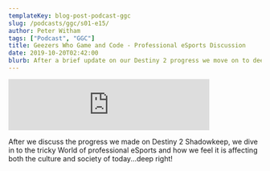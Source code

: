 ```yaml
---
templateKey: blog-post-podcast-ggc
slug: /podcasts/ggc/s01-e15/
author: Peter Witham
tags: ["Podcast", "GGC"]
title: Geezers Who Game and Code - Professional eSports Discussion
date: 2019-10-20T02:42:00
blurb: After a brief update on our Destiny 2 progress we move on to deep dive in to professional eSports and our opinions.
---
```


<iframe src="https://anchor.fm/gamecode/embed/episodes/Destiny-2-Completion-Update-and-Professional-eSports---good-or-bad-e7sgeq" height="102" width="400" frameborder="0" scrolling="no"></iframe>

After we discuss the progress we made on Destiny 2 Shadowkeep, we dive in to the tricky World of professional eSports and how we feel it is affecting both the culture and society of today...deep right!
